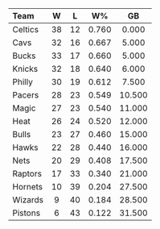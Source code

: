 | Team                             |  W  |  L  |  W%   |   GB   |
|:---------------------------------|:---:|:---:|:-----:|:------:|
| [](/r/bostonceltics) Celtics     | 38  | 12  | 0.760 | 0.000  |
| [](/r/clevelandcavs) Cavs        | 32  | 16  | 0.667 | 5.000  |
| [](/r/mkebucks) Bucks            | 33  | 17  | 0.660 | 5.000  |
| [](/r/nyknicks) Knicks           | 32  | 18  | 0.640 | 6.000  |
| [](/r/sixers) Philly             | 30  | 19  | 0.612 | 7.500  |
| [](/r/pacers) Pacers             | 28  | 23  | 0.549 | 10.500 |
| [](/r/orlandomagic) Magic        | 27  | 23  | 0.540 | 11.000 |
| [](/r/heat) Heat                 | 26  | 24  | 0.520 | 12.000 |
| [](/r/chicagobulls) Bulls        | 23  | 27  | 0.460 | 15.000 |
| [](/r/atlantahawks) Hawks        | 22  | 28  | 0.440 | 16.000 |
| [](/r/gonets) Nets               | 20  | 29  | 0.408 | 17.500 |
| [](/r/torontoraptors) Raptors    | 17  | 33  | 0.340 | 21.000 |
| [](/r/charlottehornets) Hornets  | 10  | 39  | 0.204 | 27.500 |
| [](/r/washingtonwizards) Wizards |  9  | 40  | 0.184 | 28.500 |
| [](/r/detroitpistons) Pistons    |  6  | 43  | 0.122 | 31.500 |